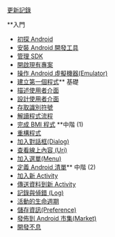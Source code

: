 [更新記錄](DiveIntoAndroid.md)

**入門
  * [初探 Android](IntroAndroid.md)
  * [安裝 Android 開發工具](InstallAndroid.md)
  * [管理 SDK](ManageSDK.md)
  * [開啟現有專案](OpenProject.md)
  * [操作 Android 虛擬機器(Emulator)](PlayEmulator.md)
  * [建立第一個程式](ReadSource.md)** 基礎
  * [描述使用者介面](AndroidUI.md)
  * [設計使用者介面](BmiUI.md)
  * [存取識別符號](XmlR.md)
  * [解讀程式流程](AndroidLogic.md)
  * [完成 BMI 程式](BmiLogic.md)
**中階 (1)
  * [重構程式](BmiRefactor.md)
  * [加入對話框(Dialog)](AndroidDialog.md)
  * [查看線上內容 (Uri)](AndroidUrl.md)
  * [加入選單(Menu)](AndroidMenu.md)
  * [定義 Android 清單](AndroidManifest.md)** 中階 (2)
  * [加入新 Activity](AndroidActivity.md)
  * [傳送資料到新 Activity](AndroidIntent.md)
  * [記錄與偵錯 (Log)](AndroidDebug.md)
  * [活動的生命週期](LifeCycle.md)
  * [儲存資訊(Preference)](AndroidPreference.md)
  * [發佈到 Android 市集(Market)](AndroidMarket.md)
  * [開發不息](NeverEnd.md)
